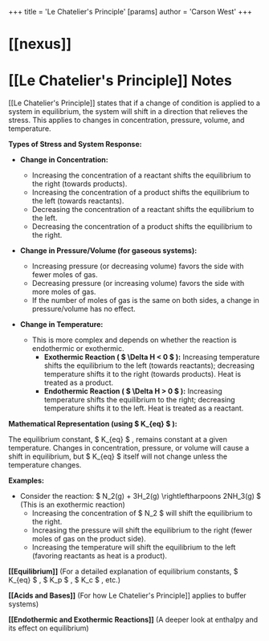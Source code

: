 +++
 title = 'Le Chatelier's Principle'
[params]
	author = 'Carson West'
+++
# [[nexus]]
# [[Le Chatelier's Principle]] Notes

[[Le Chatelier's Principle]] states that if a change of condition is applied to a system in equilibrium, the system will shift in a direction that relieves the stress.  This applies to changes in concentration, pressure, volume, and temperature.

**Types of Stress and System Response:**

* **Change in Concentration:**
    * Increasing the concentration of a reactant shifts the equilibrium to the right (towards products).
    * Increasing the concentration of a product shifts the equilibrium to the left (towards reactants).
    * Decreasing the concentration of a reactant shifts the equilibrium to the left.
    * Decreasing the concentration of a product shifts the equilibrium to the right.

* **Change in Pressure/Volume (for gaseous systems):**
    * Increasing pressure (or decreasing volume) favors the side with fewer moles of gas.
    * Decreasing pressure (or increasing volume) favors the side with more moles of gas.  
    * If the number of moles of gas is the same on both sides, a change in pressure/volume has no effect.

* **Change in Temperature:**
    * This is more complex and depends on whether the reaction is endothermic or exothermic.
        * **Exothermic Reaction ( $  \Delta H < 0  $ ):**  Increasing temperature shifts the equilibrium to the left (towards reactants); decreasing temperature shifts it to the right (towards products).  Heat is treated as a product.
        * **Endothermic Reaction ( $  \Delta H > 0  $ ):** Increasing temperature shifts the equilibrium to the right; decreasing temperature shifts it to the left. Heat is treated as a reactant.

**Mathematical Representation (using  $ K_{eq} $ ):**

The equilibrium constant,  $ K_{eq} $ , remains constant at a given temperature.  Changes in concentration, pressure, or volume will cause a shift in equilibrium, but  $ K_{eq} $  itself will not change unless the temperature changes.


**Examples:**

* Consider the reaction:   $ N_2(g) + 3H_2(g) \rightleftharpoons 2NH_3(g) $   (This is an exothermic reaction)
    * Increasing the concentration of  $ N_2 $  will shift the equilibrium to the right.
    * Increasing the pressure will shift the equilibrium to the right (fewer moles of gas on the product side).
    * Increasing the temperature will shift the equilibrium to the left (favoring reactants as heat is a product).


**[[Equilibrium]]**  (For a detailed explanation of equilibrium constants,  $ K_{eq} $ ,  $ K_p $ ,  $ K_c $ , etc.)

**[[Acids and Bases]]** (For how Le Chatelier's Principle]] applies to buffer systems)

**[[Endothermic and Exothermic Reactions]]** (A deeper look at enthalpy and its effect on equilibrium)

